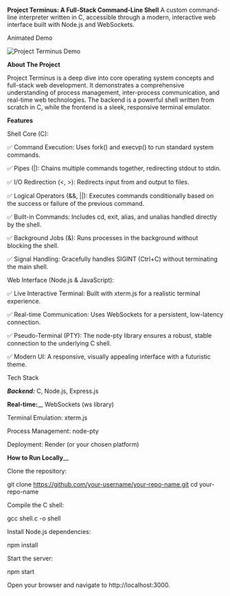 **Project Terminus: A Full-Stack Command-Line Shell**
A custom command-line interpreter written in C, accessible through a modern, interactive web interface built with Node.js and WebSockets.

Animated Demo

![Project Terminus Demo](assets/demo.gif)

**About The Project**

Project Terminus is a deep dive into core operating system concepts and full-stack web development. It demonstrates a comprehensive understanding of process management, inter-process communication, and real-time web technologies. The backend is a powerful shell written from scratch in C, while the frontend is a sleek, responsive terminal emulator.

**Features**

Shell Core (C):

✅ Command Execution: Uses fork() and execvp() to run standard system commands.

✅ Pipes (|): Chains multiple commands together, redirecting stdout to stdin.

✅ I/O Redirection (<, >): Redirects input from and output to files.

✅ Logical Operators (&&, ||): Executes commands conditionally based on the success or failure of the previous command.

✅ Built-in Commands: Includes cd, exit, alias, and unalias handled directly by the shell.

✅ Background Jobs (&): Runs processes in the background without blocking the shell.

✅ Signal Handling: Gracefully handles SIGINT (Ctrl+C) without terminating the main shell.

Web Interface (Node.js & JavaScript):

✅ Live Interactive Terminal: Built with xterm.js for a realistic terminal experience.

✅ Real-time Communication: Uses WebSockets for a persistent, low-latency connection.

✅ Pseudo-Terminal (PTY): The node-pty library ensures a robust, stable connection to the underlying C shell.

✅ Modern UI: A responsive, visually appealing interface with a futuristic theme.

Tech Stack

**_Backend:_** C, Node.js, Express.js

**Real-time:**__ WebSockets (ws library)

Terminal Emulation: xterm.js

Process Management: node-pty

Deployment: Render (or your chosen platform)

**How to Run Locally**__

Clone the repository:

git clone https://github.com/your-username/your-repo-name.git
cd your-repo-name


Compile the C shell:

gcc shell.c -o shell


Install Node.js dependencies:

npm install


Start the server:

npm start


Open your browser and navigate to http://localhost:3000.

